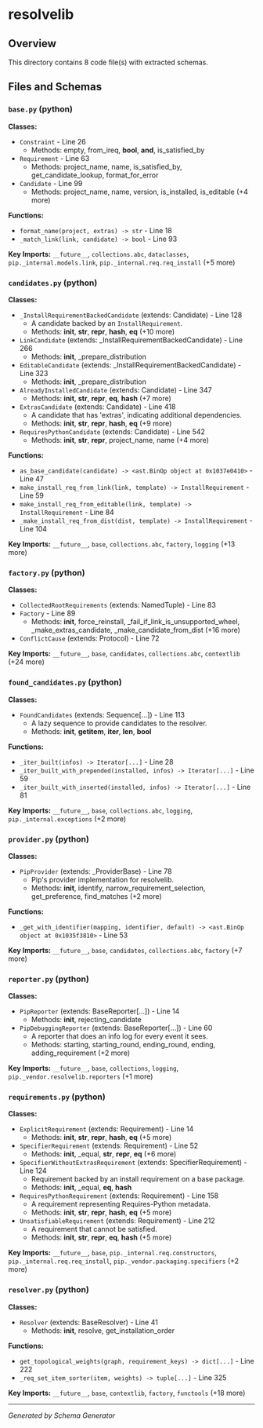 # resolvelib

## Overview

This directory contains 8 code file(s) with extracted schemas.

## Files and Schemas

### `base.py` (python)

**Classes:**
- `Constraint` - Line 26
  - Methods: empty, from_ireq, __bool__, __and__, is_satisfied_by
- `Requirement` - Line 63
  - Methods: project_name, name, is_satisfied_by, get_candidate_lookup, format_for_error
- `Candidate` - Line 99
  - Methods: project_name, name, version, is_installed, is_editable (+4 more)

**Functions:**
- `format_name(project, extras) -> str` - Line 18
- `_match_link(link, candidate) -> bool` - Line 93

**Key Imports:** `__future__`, `collections.abc`, `dataclasses`, `pip._internal.models.link`, `pip._internal.req.req_install` (+5 more)

### `candidates.py` (python)

**Classes:**
- `_InstallRequirementBackedCandidate` (extends: Candidate) - Line 128
  - A candidate backed by an ``InstallRequirement``.
  - Methods: __init__, __str__, __repr__, __hash__, __eq__ (+10 more)
- `LinkCandidate` (extends: _InstallRequirementBackedCandidate) - Line 266
  - Methods: __init__, _prepare_distribution
- `EditableCandidate` (extends: _InstallRequirementBackedCandidate) - Line 323
  - Methods: __init__, _prepare_distribution
- `AlreadyInstalledCandidate` (extends: Candidate) - Line 347
  - Methods: __init__, __str__, __repr__, __eq__, __hash__ (+7 more)
- `ExtrasCandidate` (extends: Candidate) - Line 418
  - A candidate that has 'extras', indicating additional dependencies.
  - Methods: __init__, __str__, __repr__, __hash__, __eq__ (+9 more)
- `RequiresPythonCandidate` (extends: Candidate) - Line 542
  - Methods: __init__, __str__, __repr__, project_name, name (+4 more)

**Functions:**
- `as_base_candidate(candidate) -> <ast.BinOp object at 0x1037e0410>` - Line 47
- `make_install_req_from_link(link, template) -> InstallRequirement` - Line 59
- `make_install_req_from_editable(link, template) -> InstallRequirement` - Line 84
- `_make_install_req_from_dist(dist, template) -> InstallRequirement` - Line 104

**Key Imports:** `__future__`, `base`, `collections.abc`, `factory`, `logging` (+13 more)

### `factory.py` (python)

**Classes:**
- `CollectedRootRequirements` (extends: NamedTuple) - Line 83
- `Factory` - Line 89
  - Methods: __init__, force_reinstall, _fail_if_link_is_unsupported_wheel, _make_extras_candidate, _make_candidate_from_dist (+16 more)
- `ConflictCause` (extends: Protocol) - Line 72

**Key Imports:** `__future__`, `base`, `candidates`, `collections.abc`, `contextlib` (+24 more)

### `found_candidates.py` (python)

**Classes:**
- `FoundCandidates` (extends: Sequence[...]) - Line 113
  - A lazy sequence to provide candidates to the resolver.
  - Methods: __init__, __getitem__, __iter__, __len__, __bool__

**Functions:**
- `_iter_built(infos) -> Iterator[...]` - Line 28
- `_iter_built_with_prepended(installed, infos) -> Iterator[...]` - Line 59
- `_iter_built_with_inserted(installed, infos) -> Iterator[...]` - Line 81

**Key Imports:** `__future__`, `base`, `collections.abc`, `logging`, `pip._internal.exceptions` (+2 more)

### `provider.py` (python)

**Classes:**
- `PipProvider` (extends: _ProviderBase) - Line 78
  - Pip's provider implementation for resolvelib.
  - Methods: __init__, identify, narrow_requirement_selection, get_preference, find_matches (+2 more)

**Functions:**
- `_get_with_identifier(mapping, identifier, default) -> <ast.BinOp object at 0x1035f3810>` - Line 53

**Key Imports:** `__future__`, `base`, `candidates`, `collections.abc`, `factory` (+7 more)

### `reporter.py` (python)

**Classes:**
- `PipReporter` (extends: BaseReporter[...]) - Line 14
  - Methods: __init__, rejecting_candidate
- `PipDebuggingReporter` (extends: BaseReporter[...]) - Line 60
  - A reporter that does an info log for every event it sees.
  - Methods: starting, starting_round, ending_round, ending, adding_requirement (+2 more)

**Key Imports:** `__future__`, `base`, `collections`, `logging`, `pip._vendor.resolvelib.reporters` (+1 more)

### `requirements.py` (python)

**Classes:**
- `ExplicitRequirement` (extends: Requirement) - Line 14
  - Methods: __init__, __str__, __repr__, __hash__, __eq__ (+5 more)
- `SpecifierRequirement` (extends: Requirement) - Line 52
  - Methods: __init__, _equal, __str__, __repr__, __eq__ (+6 more)
- `SpecifierWithoutExtrasRequirement` (extends: SpecifierRequirement) - Line 124
  - Requirement backed by an install requirement on a base package.
  - Methods: __init__, _equal, __eq__, __hash__
- `RequiresPythonRequirement` (extends: Requirement) - Line 158
  - A requirement representing Requires-Python metadata.
  - Methods: __init__, __str__, __repr__, __hash__, __eq__ (+5 more)
- `UnsatisfiableRequirement` (extends: Requirement) - Line 212
  - A requirement that cannot be satisfied.
  - Methods: __init__, __str__, __repr__, __eq__, __hash__ (+5 more)

**Key Imports:** `__future__`, `base`, `pip._internal.req.constructors`, `pip._internal.req.req_install`, `pip._vendor.packaging.specifiers` (+2 more)

### `resolver.py` (python)

**Classes:**
- `Resolver` (extends: BaseResolver) - Line 41
  - Methods: __init__, resolve, get_installation_order

**Functions:**
- `get_topological_weights(graph, requirement_keys) -> dict[...]` - Line 222
- `_req_set_item_sorter(item, weights) -> tuple[...]` - Line 325

**Key Imports:** `__future__`, `base`, `contextlib`, `factory`, `functools` (+18 more)

---
*Generated by Schema Generator*